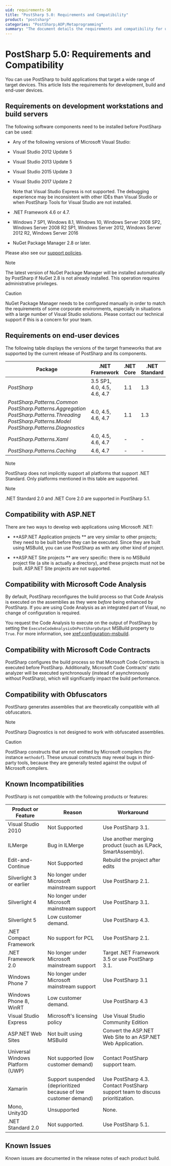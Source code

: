 ```yaml
---
uid: requirements-50
title: "PostSharp 5.0: Requirements and Compatibility"
product: "postsharp"
categories: "PostSharp;AOP;Metaprogramming"
summary: "The document details the requirements and compatibility for using PostSharp 5.0, including software components that need to be installed, requirements for end-user devices, and known incompatibilities and issues."
---
```

# PostSharp 5.0: Requirements and Compatibility

You can use PostSharp to build applications that target a wide range of target devices. This article lists the requirements for development, build and end-user devices.


## Requirements on development workstations and build servers

The following software components need to be installed before PostSharp can be used:

* Any of the following versions of Microsoft Visual Studio:
* Visual Studio 2012 Update 5

* Visual Studio 2013 Update 5

* Visual Studio 2015 Update 3

* Visual Studio 2017 Update 2

    Note that Visual Studio Express is not supported.
    The debugging experience may be inconsistent with other IDEs than Visual Studio or when PostSharp Tools for Visual Studio are not installed.

* .NET Framework 4.6 or 4.7.

* Windows 7 SP1, Windows 8.1, Windows 10, Windows Server 2008 SP2, Windows Server 2008 R2 SP1, Windows Server 2012, Windows Server 2012 R2, Windows Server 2016

* NuGet Package Manager 2.8 or later.

Please also see our [support policies](https://www.postsharp.net/support/policies). 

> [!NOTE]
> The latest version of NuGet Package Manager will be installed automatically by PostSharp if NuGet 2.8 is not already installed. This operation requires administrative privileges.

> [!CAUTION]
> NuGet Package Manager needs to be configured manually in order to match the requirements of some corporate environments, especially in situations with a large number of Visual Studio solutions. Please contact our technical support if this is a concern for your team.


## Requirements on end-user devices

The following table displays the versions of the target frameworks that are supported by the current release of PostSharp and its components.

| Package | .NET Framework | .NET Core | .NET Standard |
|---------|----------------|-----------|---------------|
| *PostSharp* | 3.5 SP1, 4.0, 4.5, 4.6, 4.7 | 1.1 | 1.3 |
| *PostSharp.Patterns.Common*<br>*PostSharp.Patterns.Aggregation*<br>*PostSharp.Patterns.Threading*<br>*PostSharp.Patterns.Model*<br>*PostSharp.Patterns.Diagnostics* | 4.0, 4.5, 4.6, 4.7 | 1.1 | 1.3 |
| *PostSharp.Patterns.Xaml* | 4.0, 4.5, 4.6, 4.7 | - | - |
| *PostSharp.Patterns.Caching* | 4.6, 4.7 | - | - |

> [!NOTE]
> PostSharp does not implicitly support all platforms that support .NET Standard. Only platforms mentioned in this table are supported.

> [!NOTE]
> .NET Standard 2.0 and .NET Core 2.0 are supported in PostSharp 5.1.


## Compatibility with ASP.NET

There are two ways to develop web applications using Microsoft .NET:

* **ASP.NET Application projects ** are very similar to other projects; they need to be built before they can be executed. Since they are built using MSBuild, you can use PostSharp as with any other kind of project. 

* **ASP.NET Site projects ** are very specific: there is no MSBuild project file (a site is actually a directory), and these projects must not be built. ASP.NET Site projects are not supported. 


## Compatibility with Microsoft Code Analysis

By default, PostSharp reconfigures the build process so that Code Analysis is executed on the assemblies as they were *before* being enhanced by PostSharp. If you are using Code Analysis as an integrated part of Visual, no change of configuration is required. 

You request the Code Analysis to execute on the output of PostSharp by setting the `ExecuteCodeAnalysisOnPostSharpOutput` MSBuild property to `True`. For more information, see <xref:configuration-msbuild>. 


## Compatibility with Microsoft Code Contracts

PostSharp configures the build process so that Microsoft Code Contracts is executed before PostSharp. Additionally, Microsoft Code Contracts' static analyzer will be executed synchronously (instead of asynchronously without PostSharp), which will significantly impact the build performance.


## Compatibility with Obfuscators

PostSharp generates assemblies that are theoretically compatible with all obfuscators.

> [!NOTE]
> PostSharp Diagnostics is not designed to work with obfuscated assemblies.

> [!CAUTION]
> PostSharp constructs that are not emitted by Microsoft compilers (for instance `methodof`). These unusual constructs may reveal bugs in third-party tools, because they are generally tested against the output of Microsoft compilers. 


## Known Incompatibilities

PostSharp is not compatible with the following products or features:

| Product or Feature | Reason | Workaround |
|--------------------|--------|------------|
| Visual Studio 2010 | Not Supported | Use PostSharp 3.1. |
| ILMerge | Bug in ILMerge | Use another merging product (such as ILPack, SmartAssembly). |
| Edit-and-Continue | Not Supported | Rebuild the project after edits |
| Silverlight 3 or earlier | No longer under Microsoft mainstream support | Use PostSharp 2.1. |
| Silverlight 4 | No longer under Microsoft mainstream support | Use PostSharp 3.1. |
| Silverlight 5 | Low customer demand. | Use PostSharp 4.3. |
| .NET Compact Framework | No support for PCL | Use PostSharp 2.1. |
| .NET Framework 2.0 | No longer under Microsoft mainstream support | Target .NET Framework 3.5 or use PostSharp 3.1. |
| Windows Phone 7 | No longer under Microsoft mainstream support | Use PostSharp 3.1 |
| Windows Phone 8, WinRT | Low customer demand. | Use PostSharp 4.3 |
| Visual Studio Express | Microsoft's licensing policy | Use Visual Studio Community Edition |
| ASP.NET Web Sites | Not built using MSBuild | Convert the ASP.NET Web Site to an ASP.NET Web Application. |
| Universal Windows Platform (UWP) | Not supported (low customer demand) | Contact PostSharp support team. |
| Xamarin | Support suspended (deprioritized because of low customer demand) | Use PostSharp 4.3. Contact PostSharp support team to discuss prioritization. |
| Mono, Unity3D | Unsupported | None. |
| .NET Standard 2.0 | Not supported. | Use PostSharp 5.1. |


## Known Issues

Known issues are documented in the release notes of each product build.


